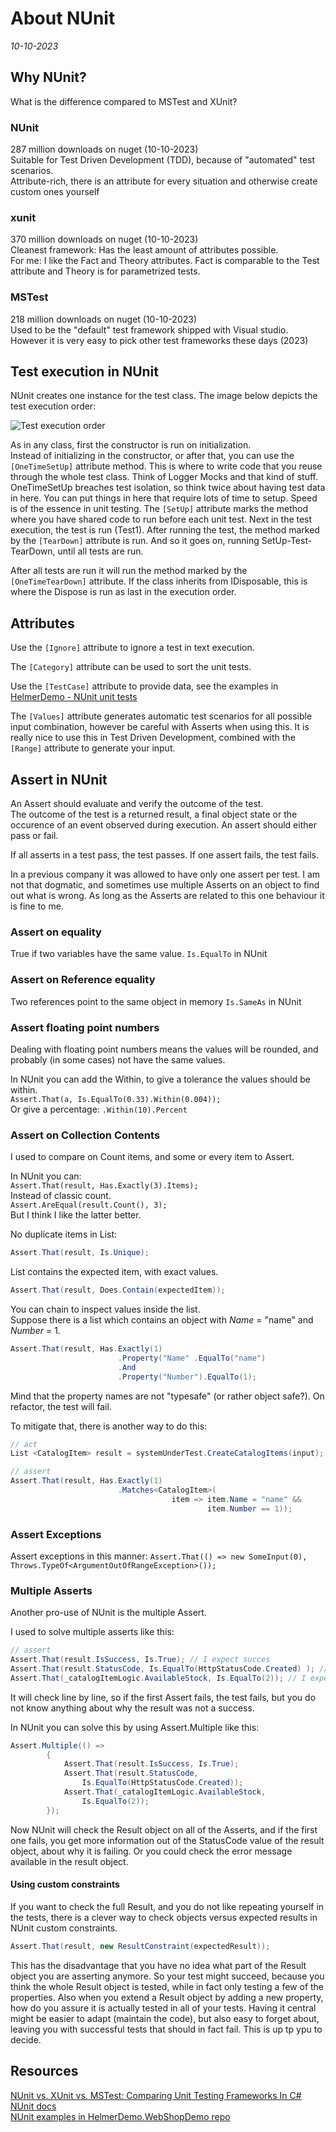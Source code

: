 # About NUnit
*10-10-2023*

## Why NUnit?

What is the difference compared to MSTest and XUnit?

### NUnit  

287 million downloads on nuget (10-10-2023)  
Suitable for Test Driven Development (TDD), because of "automated"  test scenarios.  
Attribute-rich, there is an attribute for every situation and otherwise create custom ones yourself  

### xunit

370 million downloads on nuget (10-10-2023)  
Cleanest framework: Has the least amount of attributes possible.  
For me: I like the Fact and Theory attributes. Fact is comparable to the Test attribute and Theory is for parametrized tests.  

### MSTest

218 million downloads on nuget (10-10-2023)  
Used to be the "default" test framework shipped with Visual studio. However it is very easy to pick other test frameworks these days (2023)  


## Test execution in NUnit

NUnit creates one instance for the test class.
The image below depicts the test execution order:

![Test execution order](/assets/images/nunit/testexecnunit.svg "Test execution order for Nunit")

As in any class, first the constructor is run on initialization.  
Instead of initializing in the constructor, or after that, you can use the `[OneTimeSetUp]` attribute method. This is where to write code that you reuse through the whole test class. Think of Logger Mocks and that kind of stuff. OneTimeSetUp breaches test isolation, so think twice about having test data in here. You can put things in here that require lots of time to setup. Speed is of the essence in unit testing.
The `[SetUp]` attribute marks the method where you have shared code to run before each unit test.
Next in the test execution, the test is run (Test1).
After running the test, the method marked by the `[TearDown]` attribute is run.
And so it goes on, running SetUp-Test-TearDown, until all tests are run.   

After all tests are run it will run the method marked by the `[OneTimeTearDown]` attribute. If the class inherits from IDisposable, this is where the Dispose is run as last in the execution order. 

## Attributes

Use the `[Ignore]` attribute to ignore a test in text execution.

The `[Category]` attribute can be used to sort the unit tests.

Use the `[TestCase]` attribute to provide data, see the examples in [HelmerDemo - NUnit unit tests](https://github.com/HelmerDenDekker/HelmerDemo.WebShopDemo/blob/rd-unittests/src/Services/Tests/WSD.Catalog.Domain.UnitTests.nUnit/CatalogItemLogicTests.cs)

The `[Values]` attribute generates automatic test scenarios for all possible input combination, however be careful with Asserts when using this. It is really nice to use this in Test Driven Development, combined with the ` [Range] ` attribute to generate your input.

## Assert in NUnit

An Assert should evaluate and verify the outcome of the test.  
The outcome of the test is a returned result, a final object state or the occurence of an event observed during execution.
An assert should either pass or fail.

If all asserts in a test pass, the test passes.
If one assert fails, the test fails.

In a previous company it was allowed to have only one assert per test. I am not that dogmatic, and sometimes use multiple Asserts on an object to find out what is wrong. As long as the Asserts are related to this one behaviour it is fine to me.

### Assert on equality

True if two variables have the same value.
`Is.EqualTo`  in NUnit

### Assert on Reference equality

Two references point to the same object in memory
`Is.SameAs` in NUnit

### Assert floating point numbers

Dealing with floating point numbers means the values will be rounded, and probably (in some cases) not have the same values.


In NUnit you can add the Within, to give a tolerance the values should be within.  
` Assert.That(a, Is.EqualTo(0.33).Within(0.004)); `  
Or give a percentage:
` .Within(10).Percent `

### Assert on Collection Contents

I used to compare on Count items, and some or every item to Assert.

In NUnit you can:  
`Assert.That(result, Has.Exactly(3).Items);`  
Instead of classic count.  
`Assert.AreEqual(result.Count(), 3);`  
But I think I like the latter better.

No duplicate items in List:

```cs
Assert.That(result, Is.Unique);
```

List contains the expected item, with exact values.

```cs
Assert.That(result, Does.Contain(expectedItem));
```

You can chain to inspect values inside the list.  
Suppose there is a list which contains an object with <var> Name </var> = "name" and <var> Number </var> = 1.

```cs
Assert.That(result, Has.Exactly(1)
                        .Property("Name" .EqualTo("name")
                        .And
                        .Property("Number").EqualTo(1);
```

Mind that the property names are not "typesafe" (or rather object safe?). On refactor, the test will fail.

To mitigate that, there is another way to do this:

```cs
// act
List <CatalogItem> result = systemUnderTest.CreateCatalogItems(input);

// assert
Assert.That(result, Has.Exactly(1)
                        .Matches<CatalogItem>(
                                    item => item.Name = "name" &&
                                            item.Number == 1));
```

### Assert Exceptions

Assert exceptions in this manner:
` Assert.That(() => new SomeInput(0), Throws.TypeOf<ArgumentOutOfRangeException>()); `

### Multiple Asserts

Another pro-use of NUnit is the multiple Assert.

I used to solve multiple asserts like this:

```cs
// assert
Assert.That(result.IsSuccess, Is.True); // I expect succes
Assert.That(result.StatusCode, Is.EqualTo(HttpStatusCode.Created) ); // I expect the statuscode to be Created type
Assert.That(_catalogItemLogic.AvailableStock, Is.EqualTo(2)); // I expect the available stock to decrease
```
It will check line by line, so if the first Assert fails, the test fails, but you do not know anything about why the result was not a success.

In NUnit you can solve this by using Assert.Multiple like this:

```cs
Assert.Multiple(() =>
        {
            Assert.That(result.IsSuccess, Is.True);
            Assert.That(result.StatusCode,
                Is.EqualTo(HttpStatusCode.Created));
            Assert.That(_catalogItemLogic.AvailableStock,
                Is.EqualTo(2));
        });
```

Now NUnit will check the Result object on all of the Asserts, and if the first one fails, you get more information out of the StatusCode value of the result object, about why it is failing. Or you could check the error message available in the result object.

#### Using custom constraints

If you want to check the full Result, and you do not like repeating yourself in the tests, there is a clever way to check objects versus expected results in NUnit custom constraints.

```cs
Assert.That(result, new ResultConstraint(expectedResult));
```

This has the disadvantage that you have no idea what part of the Result object you are asserting anymore. So your test might succeed, because you think the whole Result object is tested, while in fact only testing a few of the properties. Also when you extend a Result object by adding a new property, how do you assure it is actually tested in all of your tests. Having it central might be easier to adapt (maintain the code), but also easy to forget about, leaving you with successful tests that should in fact fail. This is up tp ypu to decide. 

## Resources

[NUnit vs. XUnit vs. MSTest: Comparing Unit Testing Frameworks In C#](https://www.lambdatest.com/blog/nunit-vs-xunit-vs-mstest/)  
[NUnit docs](https://docs.nunit.org/index.html)  
[NUnit examples in HelmerDemo.WebShopDemo repo](https://github.com/HelmerDenDekker/HelmerDemo.WebShopDemo)  